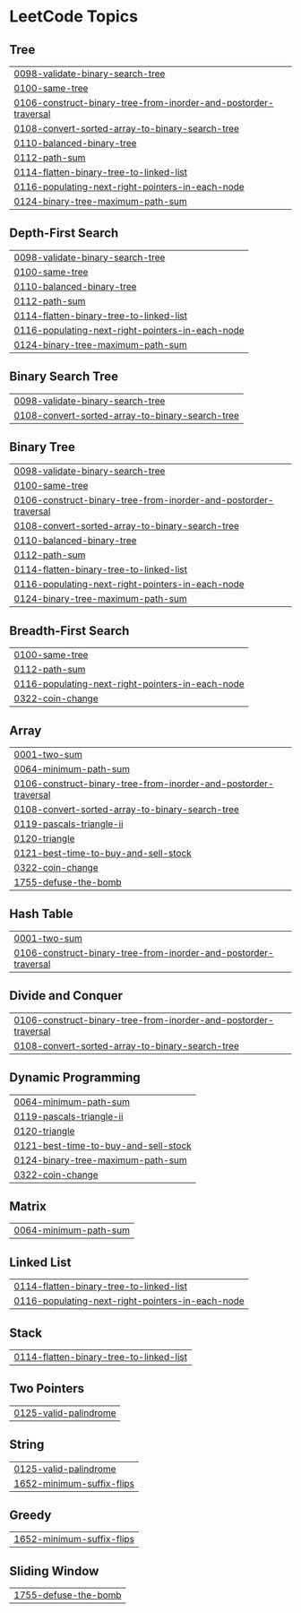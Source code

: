 

<!---LeetCode Topics Start-->
# LeetCode Topics
## Tree
|  |
| ------- |
| [0098-validate-binary-search-tree](https://github.com/deepakpathik/deepakpathik/tree/master/0098-validate-binary-search-tree) |
| [0100-same-tree](https://github.com/deepakpathik/Leetcode_Questions/tree/master/0100-same-tree) |
| [0106-construct-binary-tree-from-inorder-and-postorder-traversal](https://github.com/deepakpathik/Leetcode_Questions/tree/master/0106-construct-binary-tree-from-inorder-and-postorder-traversal) |
| [0108-convert-sorted-array-to-binary-search-tree](https://github.com/deepakpathik/Leetcode_Questions/tree/master/0108-convert-sorted-array-to-binary-search-tree) |
| [0110-balanced-binary-tree](https://github.com/deepakpathik/Leetcode_Questions/tree/master/0110-balanced-binary-tree) |
| [0112-path-sum](https://github.com/deepakpathik/Leetcode_Questions/tree/master/0112-path-sum) |
| [0114-flatten-binary-tree-to-linked-list](https://github.com/deepakpathik/Leetcode_Questions/tree/master/0114-flatten-binary-tree-to-linked-list) |
| [0116-populating-next-right-pointers-in-each-node](https://github.com/deepakpathik/Leetcode_Questions/tree/master/0116-populating-next-right-pointers-in-each-node) |
| [0124-binary-tree-maximum-path-sum](https://github.com/deepakpathik/Leetcode_Questions/tree/master/0124-binary-tree-maximum-path-sum) |
## Depth-First Search
|  |
| ------- |
| [0098-validate-binary-search-tree](https://github.com/deepakpathik/deepakpathik/tree/master/0098-validate-binary-search-tree) |
| [0100-same-tree](https://github.com/deepakpathik/Leetcode_Questions/tree/master/0100-same-tree) |
| [0110-balanced-binary-tree](https://github.com/deepakpathik/Leetcode_Questions/tree/master/0110-balanced-binary-tree) |
| [0112-path-sum](https://github.com/deepakpathik/Leetcode_Questions/tree/master/0112-path-sum) |
| [0114-flatten-binary-tree-to-linked-list](https://github.com/deepakpathik/Leetcode_Questions/tree/master/0114-flatten-binary-tree-to-linked-list) |
| [0116-populating-next-right-pointers-in-each-node](https://github.com/deepakpathik/Leetcode_Questions/tree/master/0116-populating-next-right-pointers-in-each-node) |
| [0124-binary-tree-maximum-path-sum](https://github.com/deepakpathik/Leetcode_Questions/tree/master/0124-binary-tree-maximum-path-sum) |
## Binary Search Tree
|  |
| ------- |
| [0098-validate-binary-search-tree](https://github.com/deepakpathik/deepakpathik/tree/master/0098-validate-binary-search-tree) |
| [0108-convert-sorted-array-to-binary-search-tree](https://github.com/deepakpathik/Leetcode_Questions/tree/master/0108-convert-sorted-array-to-binary-search-tree) |
## Binary Tree
|  |
| ------- |
| [0098-validate-binary-search-tree](https://github.com/deepakpathik/deepakpathik/tree/master/0098-validate-binary-search-tree) |
| [0100-same-tree](https://github.com/deepakpathik/Leetcode_Questions/tree/master/0100-same-tree) |
| [0106-construct-binary-tree-from-inorder-and-postorder-traversal](https://github.com/deepakpathik/Leetcode_Questions/tree/master/0106-construct-binary-tree-from-inorder-and-postorder-traversal) |
| [0108-convert-sorted-array-to-binary-search-tree](https://github.com/deepakpathik/Leetcode_Questions/tree/master/0108-convert-sorted-array-to-binary-search-tree) |
| [0110-balanced-binary-tree](https://github.com/deepakpathik/Leetcode_Questions/tree/master/0110-balanced-binary-tree) |
| [0112-path-sum](https://github.com/deepakpathik/Leetcode_Questions/tree/master/0112-path-sum) |
| [0114-flatten-binary-tree-to-linked-list](https://github.com/deepakpathik/Leetcode_Questions/tree/master/0114-flatten-binary-tree-to-linked-list) |
| [0116-populating-next-right-pointers-in-each-node](https://github.com/deepakpathik/Leetcode_Questions/tree/master/0116-populating-next-right-pointers-in-each-node) |
| [0124-binary-tree-maximum-path-sum](https://github.com/deepakpathik/Leetcode_Questions/tree/master/0124-binary-tree-maximum-path-sum) |
## Breadth-First Search
|  |
| ------- |
| [0100-same-tree](https://github.com/deepakpathik/Leetcode_Questions/tree/master/0100-same-tree) |
| [0112-path-sum](https://github.com/deepakpathik/Leetcode_Questions/tree/master/0112-path-sum) |
| [0116-populating-next-right-pointers-in-each-node](https://github.com/deepakpathik/Leetcode_Questions/tree/master/0116-populating-next-right-pointers-in-each-node) |
| [0322-coin-change](https://github.com/deepakpathik/Leetcode_Questions/tree/master/0322-coin-change) |
## Array
|  |
| ------- |
| [0001-two-sum](https://github.com/deepakpathik/Leetcode_Questions/tree/master/0001-two-sum) |
| [0064-minimum-path-sum](https://github.com/deepakpathik/Leetcode_Questions/tree/master/0064-minimum-path-sum) |
| [0106-construct-binary-tree-from-inorder-and-postorder-traversal](https://github.com/deepakpathik/Leetcode_Questions/tree/master/0106-construct-binary-tree-from-inorder-and-postorder-traversal) |
| [0108-convert-sorted-array-to-binary-search-tree](https://github.com/deepakpathik/Leetcode_Questions/tree/master/0108-convert-sorted-array-to-binary-search-tree) |
| [0119-pascals-triangle-ii](https://github.com/deepakpathik/Leetcode_Questions/tree/master/0119-pascals-triangle-ii) |
| [0120-triangle](https://github.com/deepakpathik/Leetcode_Questions/tree/master/0120-triangle) |
| [0121-best-time-to-buy-and-sell-stock](https://github.com/deepakpathik/Leetcode_Questions/tree/master/0121-best-time-to-buy-and-sell-stock) |
| [0322-coin-change](https://github.com/deepakpathik/Leetcode_Questions/tree/master/0322-coin-change) |
| [1755-defuse-the-bomb](https://github.com/deepakpathik/Leetcode_Questions/tree/master/1755-defuse-the-bomb) |
## Hash Table
|  |
| ------- |
| [0001-two-sum](https://github.com/deepakpathik/Leetcode_Questions/tree/master/0001-two-sum) |
| [0106-construct-binary-tree-from-inorder-and-postorder-traversal](https://github.com/deepakpathik/Leetcode_Questions/tree/master/0106-construct-binary-tree-from-inorder-and-postorder-traversal) |
## Divide and Conquer
|  |
| ------- |
| [0106-construct-binary-tree-from-inorder-and-postorder-traversal](https://github.com/deepakpathik/Leetcode_Questions/tree/master/0106-construct-binary-tree-from-inorder-and-postorder-traversal) |
| [0108-convert-sorted-array-to-binary-search-tree](https://github.com/deepakpathik/Leetcode_Questions/tree/master/0108-convert-sorted-array-to-binary-search-tree) |
## Dynamic Programming
|  |
| ------- |
| [0064-minimum-path-sum](https://github.com/deepakpathik/Leetcode_Questions/tree/master/0064-minimum-path-sum) |
| [0119-pascals-triangle-ii](https://github.com/deepakpathik/Leetcode_Questions/tree/master/0119-pascals-triangle-ii) |
| [0120-triangle](https://github.com/deepakpathik/Leetcode_Questions/tree/master/0120-triangle) |
| [0121-best-time-to-buy-and-sell-stock](https://github.com/deepakpathik/Leetcode_Questions/tree/master/0121-best-time-to-buy-and-sell-stock) |
| [0124-binary-tree-maximum-path-sum](https://github.com/deepakpathik/Leetcode_Questions/tree/master/0124-binary-tree-maximum-path-sum) |
| [0322-coin-change](https://github.com/deepakpathik/Leetcode_Questions/tree/master/0322-coin-change) |
## Matrix
|  |
| ------- |
| [0064-minimum-path-sum](https://github.com/deepakpathik/Leetcode_Questions/tree/master/0064-minimum-path-sum) |
## Linked List
|  |
| ------- |
| [0114-flatten-binary-tree-to-linked-list](https://github.com/deepakpathik/Leetcode_Questions/tree/master/0114-flatten-binary-tree-to-linked-list) |
| [0116-populating-next-right-pointers-in-each-node](https://github.com/deepakpathik/Leetcode_Questions/tree/master/0116-populating-next-right-pointers-in-each-node) |
## Stack
|  |
| ------- |
| [0114-flatten-binary-tree-to-linked-list](https://github.com/deepakpathik/Leetcode_Questions/tree/master/0114-flatten-binary-tree-to-linked-list) |
## Two Pointers
|  |
| ------- |
| [0125-valid-palindrome](https://github.com/deepakpathik/Leetcode_Questions/tree/master/0125-valid-palindrome) |
## String
|  |
| ------- |
| [0125-valid-palindrome](https://github.com/deepakpathik/Leetcode_Questions/tree/master/0125-valid-palindrome) |
| [1652-minimum-suffix-flips](https://github.com/deepakpathik/Leetcode_Questions/tree/master/1652-minimum-suffix-flips) |
## Greedy
|  |
| ------- |
| [1652-minimum-suffix-flips](https://github.com/deepakpathik/Leetcode_Questions/tree/master/1652-minimum-suffix-flips) |
## Sliding Window
|  |
| ------- |
| [1755-defuse-the-bomb](https://github.com/deepakpathik/Leetcode_Questions/tree/master/1755-defuse-the-bomb) |
<!---LeetCode Topics End-->